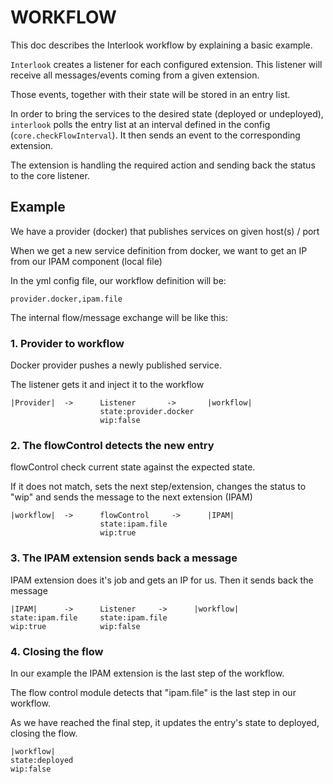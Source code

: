 # WORKFLOW

This doc describes the Interlook workflow by explaining a basic example.

`Interlook` creates a listener for each configured extension. 
This listener will receive all messages/events coming from a given extension.

Those events, together with their state will be stored in an entry list.

In order to bring the services to the desired state (deployed or undeployed), `interlook` polls the entry list at an interval defined in the config (`core.checkFlowInterval`). 
It then sends an event to the corresponding extension.

The extension is handling the required action and sending back the status to the core listener.    

## Example

We have a provider (docker) that publishes services on given host(s) / port

When we get a new service definition from docker, we want to get an IP from our IPAM component (local file)

In the yml config file, our workflow definition will be:

`provider.docker,ipam.file`

The internal flow/message exchange will be like this:

### 1. Provider to workflow

Docker provider pushes a newly published service.
 
The listener gets it and inject it to the workflow

```
|Provider|  ->      Listener       ->       |workflow|  
                    state:provider.docker
                    wip:false
```

### 2. The flowControl detects the new entry

flowControl check current state against the expected state. 

If it does not match, sets the next step/extension, changes the status to "wip" and sends the message to the next extension (IPAM) 

```
|workflow|  ->      flowControl     ->      |IPAM|
                    state:ipam.file
                    wip:true
```

### 3. The IPAM extension sends back a message
 
IPAM extension does it's job and gets an IP for us. Then it sends back the message

```
|IPAM|      ->      Listener     ->      |workflow|
state:ipam.file     state:ipam.file
wip:true            wip:false
```

### 4. Closing the flow

In our example the IPAM extension is the last step of the workflow. 

The flow control module detects that "ipam.file" is the last step in our workflow. 

As we have reached the final step, it updates the entry's state to deployed, closing the flow.

```
|workflow|
state:deployed
wip:false
```
